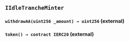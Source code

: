 ## `IIdleTrancheMinter`






### `withdrawAA(uint256 _amount) → uint256` (external)





### `token() → contract IERC20` (external)








